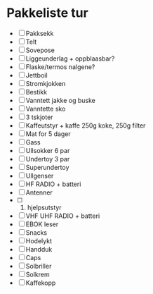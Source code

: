 # Pakkeliste tur

 - [ ] Pakksekk
 - [ ] Telt
 - [ ] Sovepose
 - [ ] Liggeunderlag + oppblaasbar?
 - [ ] Flaske/termos nalgene?
 - [ ] Jettboil
 - [ ] Stromkjokken
 - [ ] Bestikk
 - [ ] Vanntett jakke og buske
 - [ ] Vanntette sko
 - [ ] 3 tskjoter
 - [ ] Kaffeutstyr + kaffe 250g koke, 250g filter
 - [ ] Mat for 5 dager
 - [ ] Gass
 - [ ] Ullsokker 6 par
 - [ ] Undertoy 3 par
 - [ ] Superundertoy
 - [ ] Ullgenser
 - [ ] HF RADIO + batteri
 - [ ] Antenner
 - [ ] 1. hjelpsutstyr
 - [ ] VHF UHF RADIO + batteri
 - [ ] EBOK leser
 - [ ] Snacks
 - [ ] Hodelykt
 - [ ] Handduk
 - [ ] Caps
 - [ ] Solbriller
 - [ ] Solkrem
 - [ ] Kaffekopp
